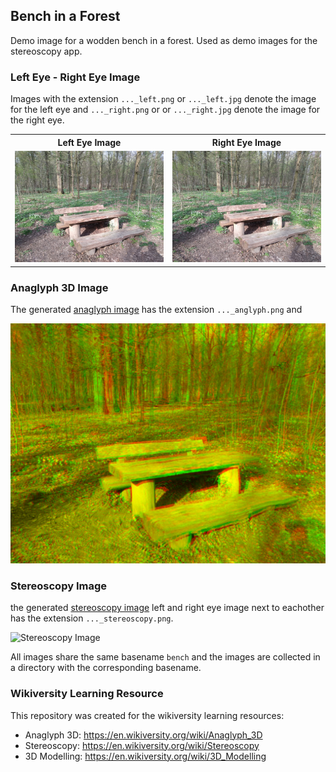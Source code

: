 ## Bench in a Forest
Demo image for a wodden bench in a forest. Used as demo images for the stereoscopy app.

### Left Eye - Right Eye Image
Images with the extension `..._left.png` or `..._left.jpg` denote the image for the left eye and `..._right.png` or  or `..._right.jpg` denote the image for the right eye. 

<table>
  <tr>
    <th>Left Eye Image</th>
    <th>Right Eye Image</th>
  </tr>
  <tr>
    <td> <img src="bench_left_small.jpg"  alt="1" width = 360px ></td>
    <td><img src="bench_right_small.jpg" alt="2" width = 360px ></td>
   </tr> 
  </tr>
</table>

### Anaglyph 3D Image
The generated [anaglyph image](https://en.wikiversity.org/wiki/Anaglyph_3D) has the extension `..._anglyph.png` and 

![Anaglyph 3D Image](bench_anaglyph.png)

### Stereoscopy Image
the generated [stereoscopy image](https://en.wikiversity.org/wiki/Stereoscopy) left and right eye image next 
to eachother has the extension `..._stereoscopy.png`. 

![Stereoscopy Image](bench_stereoscopy.png)

All images share the same basename `bench` and the images are collected 
in a directory with the corresponding basename.

### Wikiversity Learning Resource
This repository was created for the wikiversity learning resources:
* Anaglyph 3D: https://en.wikiversity.org/wiki/Anaglyph_3D
* Stereoscopy: https://en.wikiversity.org/wiki/Stereoscopy
* 3D Modelling: https://en.wikiversity.org/wiki/3D_Modelling
